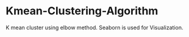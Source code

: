 # Kmean-Clustering-Algorithm
K mean cluster  using elbow method. Seaborn is used for Visualization.
